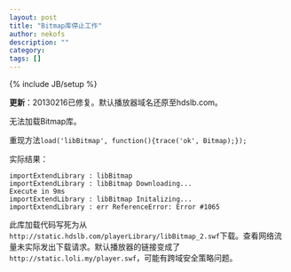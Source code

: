 ```yaml
---
layout: post
title: "Bitmap库停止工作"
author: nekofs
description: ""
category: 
tags: []
---
```

{% include JB/setup %}

**更新**：20130216已修复。默认播放器域名还原至hdslb.com。

无法加载Bitmap库。

重现方法`load('libBitmap', function(){trace('ok', Bitmap);});`

实际结果：

    importExtendLibrary : libBitmap
    importExtendLibrary : libBitmap Downloading...
    Execute in 9ms
    importExtendLibrary : libBitmap Initalizing...
    importExtendLibrary : err ReferenceError: Error #1065

此库加载代码写死为从`http://static.hdslb.com/playerLibrary/libBitmap_2.swf`下载。查看网络流量未实际发出下载请求。默认播放器的链接变成了`http://static.loli.my/player.swf`，可能有跨域安全策略问题。
